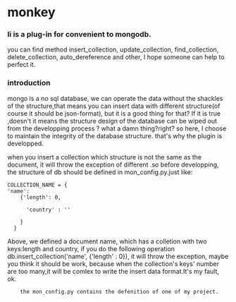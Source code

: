 monkey
======

### Ii is a plug-in for convenient to mongodb.

you can find method insert_collection, update_collection, find_collection, delete_collection, auto_dereference and other,
I hope someone can help to perfect it.

### introduction
  mongo is a no sql database, we can operate the data without the shackles of the structure,that means you can insert
data with different structure(of course it should be json-format), but it is a good thing for that? If it is true ,doesn't
it means the structure design of the database can be wiped out from the developping process ? what a damn thing?right?
so here, I choose to maintain the integrity of the database structure. that's why the plugin is developped.
 
   when you insert a collection which structure is not the same as the document, it will throw the exception of different
.so before developping, the structure of db should be defined in mon_config.py.just like:
 
  
    COLLECTION_NAME = {
    'name':
        {'length': 0,
         
          'country' : ''
           
        }
      }
   
   
  Above, we defined a document name, which has a colletion with two keys:length and country, if you do the following operation
  db.insert_collection('name', {'length' : 0}), it will throw the exception, maybe you think it should be work, because 
  when the collection's keys' number are too many,it will be comlex to write the insert data format.It's my fault, ok.

        the mon_config.py contains the defenition of one of my project.
